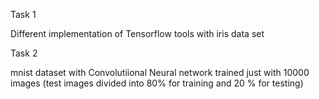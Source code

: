 Task 1

Different implementation of Tensorflow tools with iris data set

Task 2

mnist dataset with Convolutiional Neural network trained just with 10000 images (test images divided into 80% for training and 20 % for testing)


